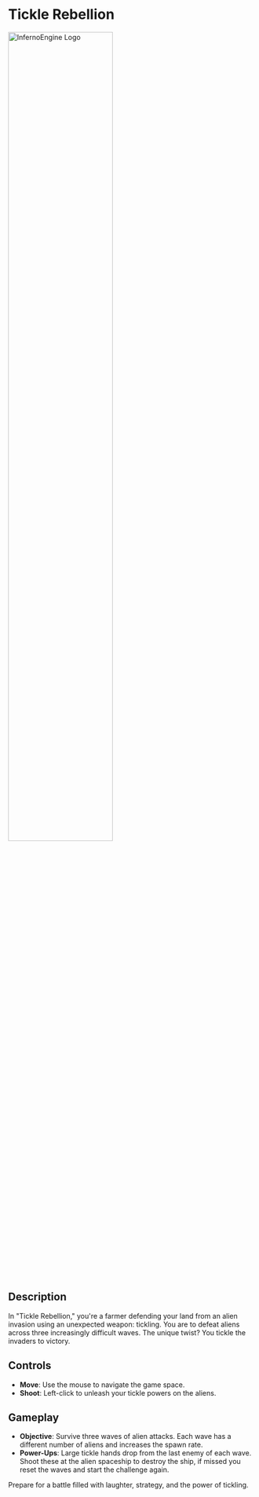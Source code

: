 # Tickle Rebellion

<p align="left">
  <img src="https://ggjv4.s3.us-west-1.amazonaws.com/files/styles/flexslider_full/s3/games/2024/440187/screenshot/ezgif-7-772de0620f.gif?VersionId=a..EFUjGJ48DdfYZEfdqpcVKZ1PT8t1V&itok=2dbtw2GP" alt="InfernoEngine Logo" width="65%"/>
</p>


## Description
In "Tickle Rebellion," you're a farmer defending your land from an alien invasion using an unexpected weapon: tickling. You are to defeat aliens across three increasingly difficult waves. The unique twist? You tickle the invaders to victory.

## Controls
- **Move**: Use the mouse to navigate the game space.
- **Shoot**: Left-click to unleash your tickle powers on the aliens.

## Gameplay
- **Objective**: Survive three waves of alien attacks. Each wave has a different number of aliens and increases the spawn rate.
- **Power-Ups**: Large tickle hands drop from the last enemy of each wave. Shoot these at the alien spaceship to destroy the ship, if missed you reset the waves and start the challenge again.

Prepare for a battle filled with laughter, strategy, and the power of tickling.
